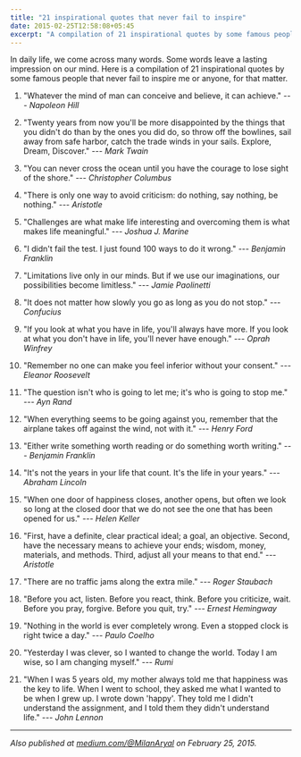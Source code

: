 ```yaml
---
title: "21 inspirational quotes that never fail to inspire"
date: 2015-02-25T12:58:08+05:45
excerpt: "A compilation of 21 inspirational quotes by some famous people that never fail to inspire."
---
```


In daily life, we come across many words. Some words leave a lasting impression on our mind. Here is a compilation of 21 inspirational quotes by some famous people that never fail to inspire me or anyone, for that matter.

1. "Whatever the mind of man can conceive and believe, it can achieve." *--- Napoleon Hill*

2. "Twenty years from now you'll be more disappointed by the things that you didn't do than by the ones you did do, so throw off the bowlines, sail away from safe harbor, catch the trade winds in your sails. Explore, Dream, Discover." *--- Mark Twain*

3. "You can never cross the ocean until you have the courage to lose sight of the shore." *--- Christopher Columbus*

4. "There is only one way to avoid criticism: do nothing, say nothing, be nothing." *--- Aristotle*

5. "Challenges are what make life interesting and overcoming them is what makes life meaningful." *--- Joshua J. Marine*

6. "I didn't fail the test. I just found 100 ways to do it wrong." *--- Benjamin Franklin*

7. "Limitations live only in our minds. But if we use our imaginations, our possibilities become limitless." *--- Jamie Paolinetti*

8. "It does not matter how slowly you go as long as you do not stop." *--- Confucius*

9. "If you look at what you have in life, you'll always have more. If you look at what you don't have in life, you'll never have enough." *--- Oprah Winfrey*

10. "Remember no one can make you feel inferior without your consent." *--- Eleanor Roosevelt*

11. "The question isn't who is going to let me; it's who is going to stop me." *--- Ayn Rand*

12. "When everything seems to be going against you, remember that the airplane takes off against the wind, not with it." *--- Henry Ford*

13. "Either write something worth reading or do something worth writing." *--- Benjamin Franklin*

14. "It's not the years in your life that count. It's the life in your years." *--- Abraham Lincoln*

15. "When one door of happiness closes, another opens, but often we look so long at the closed door that we do not see the one that has been opened for us." *--- Helen Keller*

16. "First, have a definite, clear practical ideal; a goal, an objective. Second, have the necessary means to achieve your ends; wisdom, money, materials, and methods. Third, adjust all your means to that end." *--- Aristotle*

17. "There are no traffic jams along the extra mile." *--- Roger Staubach*

18. "Before you act, listen. Before you react, think. Before you criticize, wait. Before you pray, forgive. Before you quit, try." *--- Ernest Hemingway*

19. "Nothing in the world is ever completely wrong. Even a stopped clock is right twice a day." *--- Paulo Coelho*

20. "Yesterday I was clever, so I wanted to change the world. Today I am wise, so I am changing myself." *--- Rumi*

21. "When I was 5 years old, my mother always told me that happiness was the key to life. When I went to school, they asked me what I wanted to be when I grew up. I wrote down 'happy'. They told me I didn't understand the assignment, and I told them they didn't understand life." *--- John Lennon*

---

*Also published at [medium.com/&#64;MilanAryal](//medium.com/@MilanAryal/21-inspirational-quotes-that-never-fail-to-inspire-6349b03465e9) on February 25, 2015.*
